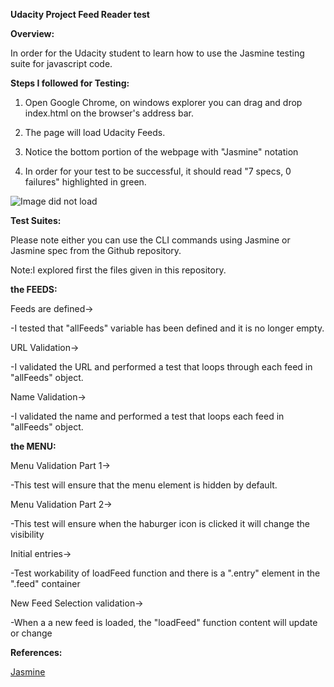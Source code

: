 **Udacity Project Feed Reader test**

**Overview:**

In order for the Udacity student to learn how to use the Jasmine testing suite for javascript code.

**Steps I followed for Testing:**

1. Open Google Chrome, on windows explorer you can drag and drop index.html on the browser's address bar.

2. The page will load Udacity Feeds.

3. Notice the bottom portion of the webpage with "Jasmine" notation

4. In order for your test to be successful, it should read "7 specs, 0 failures" highlighted in green.

![Image did not load](frontend-nanodegree-feedreader/testresult.png)

**Test Suites:**

Please note either you can use the CLI commands using Jasmine or Jasmine spec from the Github repository.

Note:I explored first the files given in this repository.


**the FEEDS:**

Feeds are defined->

-I tested that "allFeeds" variable has been defined and it is no longer empty.

URL Validation->

-I validated the URL and performed a test that loops through each feed in "allFeeds" object.

Name Validation->

-I validated the name and performed a test that loops each feed in "allFeeds" object.


**the MENU:**

Menu Validation Part 1->

-This test will ensure that the menu element is hidden by default.

Menu Validation Part 2->

-This test will ensure when the haburger icon is clicked it will change the visibility

Initial entries->

-Test workability of loadFeed function and there is a ".entry" element in the ".feed" container

New Feed Selection validation->

-When a a new feed is loaded, the "loadFeed" function content will update or change


**References:**

<a href=https://jasmine.github.io/2.0/introduction.html>Jasmine</a>
